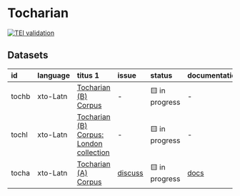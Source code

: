 # Tocharian
[![TEI validation](https://github.com/TITUS-2-0/tocharian/actions/workflows/validate_data.yaml/badge.svg?branch=main)](https://github.com/TITUS-2-0/tocharian/actions/workflows/validate_data.yaml)
## Datasets
| id    | language   | titus 1                                                                                                     | issue                                                      | status         | documentation                                                         |
|:------|:-----------|:------------------------------------------------------------------------------------------------------------|:-----------------------------------------------------------|:---------------|:----------------------------------------------------------------------|
| tochb | xto-Latn   | [Tocharian (B) Corpus](http://titus.uni-frankfurt.de/texte/etcc/toch/tochb/tochb.htm)                       | -                                                          | 🟨 in progress | -                                                                     |
| tochl | xto-Latn   | [Tocharian (B) Corpus: London collection](http://titus.uni-frankfurt.de/texte/etcc/toch/tochlond/tochl.htm) | -                                                          | 🟨 in progress | -                                                                     |
| tocha | xto-Latn   | [Tocharian (A) Corpus](http://titus.uni-frankfurt.de/texte/etcs/toch/tocha/tocha.htm)                       | [discuss](https://github.com/TITUS-2-0/tocharian/issues/1) | 🟨 in progress | [docs](https://titus2.uni-frankfurt.de/docs/tei/tocharian.html#tocha) |